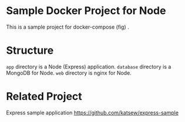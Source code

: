 # Sample Docker Project for Node

This is a sample project for docker-compose (fig) .

# Structure

`app` directory is a Node (Express) application.
`database` directory is a MongoDB for Node.
`web` directory is nginx for Node.

# Related Project

Express sample application
https://github.com/katsew/express-sample
